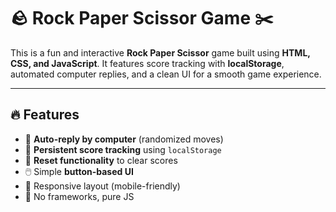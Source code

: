 # 🪨 Rock Paper Scissor Game ✂️

This is a fun and interactive **Rock Paper Scissor** game built using **HTML, CSS, and JavaScript**. It features score tracking with **localStorage**, automated computer replies, and a clean UI for a smooth game experience.

---

## 🔥 Features

- 🧠 **Auto-reply by computer** (randomized moves)
- 💾 **Persistent score tracking** using `localStorage`
- 🔁 **Reset functionality** to clear scores
- 🖱️ Simple **button-based UI**
- 📱 Responsive layout (mobile-friendly)
- 🎯 No frameworks, pure JS

